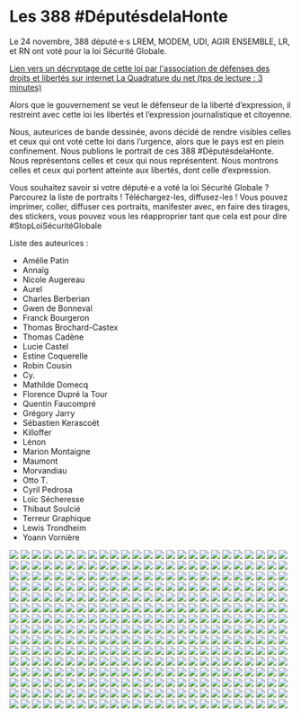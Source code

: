 # Les 388 #DéputésdelaHonte


Le 24 novembre, 388 député·e·s LREM, MODEM, UDI, AGIR ENSEMBLE, LR, et RN ont voté pour la loi Sécurité Globale.

[Lien vers un décryptage de cette loi par l'association de défenses des droits et libertés sur internet La Quadrature du net (tps de lecture : 3 minutes)](https://www.laquadrature.net/2020/11/24/securite-globale-lassemblee-nationale-vote-pour-la-technopolice/)

Alors que le gouvernement se veut le défenseur de la liberté d’expression, il restreint avec cette loi les libertés et l’expression journalistique et citoyenne.

Nous, auteurices de bande dessinée, avons décidé de rendre visibles celles et ceux qui ont voté cette loi dans l’urgence, alors que le pays est en plein confinement.
Nous publions le portrait de ces 388 #DéputésdelaHonte.
Nous représentons celles et ceux qui nous représentent.
Nous montrons celles et ceux qui portent atteinte aux libertés, dont celle d’expression.

Vous souhaitez savoir si votre député·e a voté la loi Sécurité Globale ? Parcourez la liste de portraits !
Téléchargez-les, diffusez-les !
Vous pouvez imprimer, coller, diffuser ces portraits, manifester avec, en faire des tirages, des stickers, vous pouvez vous les réapproprier tant que cela est pour dire #StopLoiSécuritéGlobale


Liste des auteurices :
 - Amélie Patin
 - Annaïg
 - Nicole Augereau
 - Aurel
 - Charles Berberian
 - Gwen de Bonneval
 - Franck Bourgeron
 - Thomas Brochard-Castex
 - Thomas Cadène
 - Lucie Castel
 - Estine Coquerelle
 - Robin Cousin
 - Cy.
 - Mathilde Domecq
 - Florence Dupré la Tour
 - Quentin Faucompré
 - Grégory Jarry
 - Sébastien Kerascoët
 - Killoffer
 - Lénon
 - Marion Montaigne
 - Maumont
 - Morvandiau
 - Otto T.
 - Cyril Pedrosa
 - Loïc Sécheresse
 - Thibaut Soulcié
 - Terreur Graphique
 - Lewis Trondheim
 - Yoann Vornière


<img class="image" src="ABADIE-TERREUR.jpg" />
<img class="image" src="ABAD-secheresse.jpg" />
<img class="image" src="adam-estine.jpg" />
<img class="image" src="ALAUZET-secheresse.jpg" />
<img class="image" src="ALI-secheresse.jpg" />
<img class="image" src="ANATO-secheresse.jpg" />
<img class="image" src="ANGLADE-secheresse.jpg" />
<img class="image" src="ANTHOINE-secheresse.jpg" />
<img class="image" src="ARDOUIN-secheresse.jpg" />
<img class="image" src="AREND-secheresse.jpg" />
<img class="image" src="ATGER-secheresse.jpg" />
<img class="image" src="AUBERT-secheresse.jpg" />
<img class="image" src="audibert_pedrosa.jpg" />
<img class="image" src="BACHELIER-secheresse.jpg" />
<img class="image" src="BAICHERE-secheresse.jpg" />
<img class="image" src="BALLET-BLU-secheresse.jpg" />
<img class="image" src="BARBIER-secheresse.jpg" />
<img class="image" src="BARROT-secheresse.jpg" />
<img class="image" src="bassire_pedrosa.jpg" />
<img class="image" src="BATUT-secheresse.jpg" />
<img class="image" src="bazin-malgras_pedrosa.jpg" />
<img class="image" src="bazin_pedrosa.jpg" />
<img class="image" src="BEAUDOUIN-HUBIERE-TERREUR.jpg" />
<img class="image" src="beauvais_pedrosa.jpg" />
<img class="image" src="BECHT-secheresse.jpg" />
<img class="image" src="BELHADDAD-TERREUR.jpg" />
<img class="image" src="benassaya_pedrosa.jpg" />
<img class="image" src="bergé_pedrosa.jpg" />
<img class="image" src="besson moreau_pedrosa.jpg" />
<img class="image" src="bessot- ballot_pedrosa.jpg" />
<img class="image" src="BILDE-secheresse.jpg" />
<img class="image" src="BLANCHET_CHBERBERIAN.jpg" />
<img class="image" src="blanc_pedrosa.jpg" />
<img class="image" src="blein_pedrosa.jpg" />
<img class="image" src="blin_pedrosa.jpg" />
<img class="image" src="boelle_pedrosa.jpg" />
<img class="image" src="bois_pedrosa.jpg" />
<img class="image" src="bonnell_pedrosa.jpg" />
<img class="image" src="bonnivard_pedrosa.jpg" />
<img class="image" src="bono-vandorme_pedrosa.jpg" />
<img class="image" src="Bony-sebastienkerascoet.jpg" />
<img class="image" src="borowczyk_pedrosa.jpg" />
<img class="image" src="Boucard-sebastienkerascoet.jpg" />
<img class="image" src="BOUCHET BELLECOURT-secheresse.jpg" />
<img class="image" src="bouchet_pedrosa.jpg" />
<img class="image" src="Bouchet-sebastienkerascoet.jpg" />
<img class="image" src="Boudié-sebastienkerascoet.jpg" />
<img class="image" src="Bouley_QuentinFaucompré.jpg" />
<img class="image" src="Bourgeaux_YoannV.jpg" />
<img class="image" src="BOURLANGES-TERREUR.jpg" />
<img class="image" src="Bournazel_YoannV.jpg" />
<img class="image" src="Bouyx-sebastienkerascoet.jpg" />
<img class="image" src="Boyer-sebastienkerascoetsebastienkerascoet.jpg" />
<img class="image" src="BRAUNPIVET-TERREUR.jpg" />
<img class="image" src="Brenier_YoannV.jpg" />
<img class="image" src="Breton-GwendeBonneval.jpg" />
<img class="image" src="Bridey-sebastienkerascoet.jpg" />
<img class="image" src="BROCARD_CHBERBERIAN.jpg" />
<img class="image" src="Brochant_Bourgeron.jpg" />
<img class="image" src="BRU_CHBERBERIAN.jpg" />
<img class="image" src="Brugnera-sebastienkerascoet.jpg" />
<img class="image" src="Brulebois-sebastienkerascoet.jpg" />
<img class="image" src="buchou_pedrosa.jpg" />
<img class="image" src="bureau-bonnard_pedrosa.jpg" />
<img class="image" src="cabaré_pedrosa.jpg" />
<img class="image" src="CALVEZ-TERREUR.jpg" />
<img class="image" src="CARREZ-secheresse.jpg" />
<img class="image" src="CASTANER_CHBERBERIAN.jpg" />
<img class="image" src="CATTELOT_CHBERBERIAN.jpg" />
<img class="image" src="CattinJacques_Killoffer.jpg" />
<img class="image" src="CAZARIAN_CHBERBERIAN.jpg" />
<img class="image" src="CAZEBONNE_CHBERBERIAN.jpg" />
<img class="image" src="CAZENEUVE_CHBERBERIAN.jpg" />
<img class="image" src="CAZENOVE_CHBERBERIAN.jpg" />
<img class="image" src="CellierLERMdéputé-Trondheim.jpg" />
<img class="image" src="CHALAS-TERREUR.jpg" />
<img class="image" src="CHALUMEAU-TERREUR.jpg" />
<img class="image" src="ChapelierAEdéputée-Trondheim.jpg" />
<img class="image" src="CHARVIER-TERREUR.jpg" />
<img class="image" src="Chassaing_ThomasBrochardCastex.jpg" />
<img class="image" src="CHENU-TERREUR.jpg" />
<img class="image" src="cherpion-cadene.jpg" />
<img class="image" src="ChouatFrancis_ThomasBrochardCastex.jpg" />
<img class="image" src="Christophe_YoannV.jpg" />
<img class="image" src="CIOTTI-secheresse.jpg" />
<img class="image" src="CLOARECLENABOUR-TERREUR.jpg" />
<img class="image" src="CORCEIRO_CHBERBERIAN.jpg" />
<img class="image" src="CORMIERBOULIGEON-TERREUR.jpg" />
<img class="image" src="CorneloupJosiane_CHBERBERIAN.jpg" />
<img class="image" src="COUILLARD_CHBERBERIAN (1).jpg" />
<img class="image" src="Cubertafon Jean-Pierre_CHBERBERIAN.jpg" />
<img class="image" src="DALLOZ_CHBERBERIAN.jpg" />
<img class="image" src="DAMAISIN_CHBERBERIAN.jpg" />
<img class="image" src="DASILVA_CHBERBERIAN.jpg" />
<img class="image" src="DASSAULT_CHBERBERIAN.jpg" />
<img class="image" src="DAVID_CHBERBERIAN.jpg" />
<img class="image" src="DEFLESSELLES_CHBERBERIAN.jpg" />
<img class="image" src="De Ganay-sebastienkerascoet.jpg" />
<img class="image" src="Degois_QuentinFaucompré.jpg" />
<img class="image" src="DE LA RAUDIERE-secheresse.jpg" />
<img class="image" src="DELATTE-M-TERREUR.jpg" />
<img class="image" src="DelatteRemi_CHBERBERIAN.jpg" />
<img class="image" src="deLaVerpillière-GwendeBonneval.jpg" />
<img class="image" src="DELPON-TERREUR.jpg" />
<img class="image" src="DémoulinLERMdéputé-Trondheim.jpg" />
<img class="image" src="DE RUGY-TERREUR.jpg" />
<img class="image" src="deSarnez-GwendeBonneval.jpg" />
<img class="image" src="descoeur_pedrosa.jpg" />
<img class="image" src="DESCROZAILLES-TERREUR.jpg" />
<img class="image" src="Desprez-Audebert_OttoT.jpg" />
<img class="image" src="DeVaucouleurs_ MathildeDomecq.jpg" />
<img class="image" src="diard_pedrosa.jpg" />
<img class="image" src="DiPompeo_QuentinFaucompré.jpg" />
<img class="image" src="Dirx_QuentinFaucompré.jpg" />
<img class="image" src="Dive_pedrosa.jpg" />
<img class="image" src="DOMBREVAL-TERREUR.jpg" />
<img class="image" src="door_pedrosa.jpg" />
<img class="image" src="Do_QuentinFaucompré.jpg" />
<img class="image" src="DUBOIS-J-TERREUR.jpg" />
<img class="image" src="dubois_pedrosa.jpg" />
<img class="image" src="Dubos_QuentinFaucompré.jpg" />
<img class="image" src="DubostLERMdéputée-Trondheim.jpg" />
<img class="image" src="Duby-Muller-Soulcié.jpg" />
<img class="image" src="DUFEU-TERREUR.jpg" />
<img class="image" src="DumasLERMdéputée-Trondheim.jpg" />
<img class="image" src="Dumont-Soulcié.jpg" />
<img class="image" src="DUNOYER-secheresse.jpg" />
<img class="image" src="Duverge_OttoT.jpg" />
<img class="image" src="El Guerrab_YoannV.jpg" />
<img class="image" src="EliaouLERMdéputé-Trondheim.jpg" />
<img class="image" src="Errante_DuprelaTour.jpg" />
<img class="image" src="EuzetAEdéputé-Trondheim.jpg" />
<img class="image" src="Fabre_DuprelaTour.jpg" />
<img class="image" src="Fanget_OttoT.jpg" />
<img class="image" src="FaureMuntian_DuprelaTour.jpg" />
<img class="image" src="Fauvergue_DuprelaTour.jpg" />
<img class="image" src="ferrara-estine.jpg" />
<img class="image" src="Fievet_DuprelaTour.jpg" />
<img class="image" src="Firmin le Bodo_YoannV.jpg" />
<img class="image" src="Florennes_OttoT.jpg" />
<img class="image" src="Forissier_sebastienkerascoet.jpg" />
<img class="image" src="Fugit_DuprelaTour.jpg" />
<img class="image" src="GaillardMinier_DuprelaTour.jpg" />
<img class="image" src="Garcia_OttoT.jpg" />
<img class="image" src="Gassiloud_YoannV.jpg" />
<img class="image" src="Gaultier-sebastienkerascoet.jpg" />
<img class="image" src="Gauvain_DuprelaTour.jpg" />
<img class="image" src="Gayte_DuprelaTour.jpg" />
<img class="image" src="GEISMAR-secheresse.jpg" />
<img class="image" src="Genetet_DuprelaTour.jpg" />
<img class="image" src="genevard-Cadene.jpg" />
<img class="image" src="Gipson_montaigne.jpg" />
<img class="image" src="Girardin_montaigne.jpg" />
<img class="image" src="Givernet_Montaigne.jpg" />
<img class="image" src="Gomes-sebastienkerascoet.jpg" />
<img class="image" src="Gomez-Basac_montaigne.jpg" />
<img class="image" src="Gosselin Killoffer.jpg" />
<img class="image" src="Gouffier-Cha_montaigne.jpg" />
<img class="image" src="Gouttefarde_ThomasBrochardCastex.jpg" />
<img class="image" src="Grandjean_QuentinFaucompré.jpg" />
<img class="image" src="granjus-estine.jpg" />
<img class="image" src="GRAU-TERREUR.jpg" />
<img class="image" src="grelier_pedrosa.jpg" />
<img class="image" src="Griveaux_QuentinFaucompré.jpg" />
<img class="image" src="Guerel-RobinCousin.jpg" />
<img class="image" src="Guerini-RobinCousin.jpg" />
<img class="image" src="Guévenoux-RobinCousin.jpg" />
<img class="image" src="guion firmin_pedrosa.jpg" />
<img class="image" src="Habib-sebastienkerascoet.jpg" />
<img class="image" src="Hammouche_YoannV.jpg" />
<img class="image" src="Haury-RobinCousin.jpg" />
<img class="image" src="hemedinger_pedrosa.jpg" />
<img class="image" src="Hennion-RobinCousin.jpg" />
<img class="image" src="Henriet-RobinCousin.jpg" />
<img class="image" src="herbillon_pedrosa.jpg" />
<img class="image" src="Hérin-RobinCousin.jpg" />
<img class="image" src="Herth-GwendeBonneval.jpg" />
<img class="image" src="hetzel_pedrosa.jpg" />
<img class="image" src="Holroyd-RobinCousin.jpg" />
<img class="image" src="Houbron-GwendeBonneval.jpg" />
<img class="image" src="HuppéAEdéputé-Trondheim.jpg" />
<img class="image" src="huyghe_pedrosa.jpg" />
<img class="image" src="Iborra-RobinCousin.jpg" />
<img class="image" src="Isaac-sibille_YoannV.jpg" />
<img class="image" src="JACOB-TERREUR.jpg" />
<img class="image" src="Jacques-RobinCousin.jpg" />
<img class="image" src="Jacquier-laforge-estine.jpg" />
<img class="image" src="Jerretie_YoannV.jpg" />
<img class="image" src="Jolivet_Lénon.jpg" />
<img class="image" src="Joncour-GwendeBonneval.jpg" />
<img class="image" src="kamardine_ MathildeDomecq.jpg" />
<img class="image" src="KAMOWSKI-TERREUR.jpg" />
<img class="image" src="KASBARIAN-TERREUR.jpg" />
<img class="image" src="KERBARH-TERREUR.jpg" />
<img class="image" src="kerlogot-estine.jpg" />
<img class="image" src="KHATTABI-TERREUR.jpg" />
<img class="image" src="KHEDHER-TERREUR.jpg" />
<img class="image" src="Kokuenko-estine.jpg" />
<img class="image" src="KRABAL-TERREUR.jpg" />
<img class="image" src="KRIMI-TERREUR.jpg" />
<img class="image" src="Kuric_YoannV.jpg" />
<img class="image" src="kuster_pedrosa.jpg" />
<img class="image" src="labaronne-estine.jpg" />
<img class="image" src="Labille-sebastienkerascoet.jpg" />
<img class="image" src="LAGARDE-TERREUR.jpg" />
<img class="image" src="Lainé-sebastienkerascoet.jpg" />
<img class="image" src="LAKRAFI-TERREUR.jpg" />
<img class="image" src="Lang_GrégoryJarry.jpg" />
<img class="image" src="Laqhila_sebastienkerascoet.jpg" />
<img class="image" src="Lardet_GrégoryJarry.jpg" />
<img class="image" src="Larrivé-AUREL.jpg" />
<img class="image" src="Lasserre-sebastienkerascoet.jpg" />
<img class="image" src="Lauzzana_GrégoryJarry.jpg" />
<img class="image" src="Lebec_QuentinFaucompré.jpg" />
<img class="image" src="LeBohec_GrégoryJarry.jpg" />
<img class="image" src="Leclabart_Bourgeron.jpg" />
<img class="image" src="LECOCQ-TERREUR.jpg" />
<img class="image" src="LEDOUX-secheresse.jpg" />
<img class="image" src="LeFur-GwendeBonneval.jpg" />
<img class="image" src="LeGac_GrégoryJarry.jpg" />
<img class="image" src="LeGendre_Bourgeron.jpg" />
<img class="image" src="le grip_pedrosa.jpg" />
<img class="image" src="LEGUILLEBALLOY-TERREUR.jpg" />
<img class="image" src="Lejeune_QuentinFaucompré.jpg" />
<img class="image" src="LEMEUR-TERREUR.jpg" />
<img class="image" src="LEMOINE-secheresse.jpg" />
<img class="image" src="Lenne_LucieCastel.jpg" />
<img class="image" src="LEPEIH-TERREUR.jpg" />
<img class="image" src="LEPEN-TERREUR.jpg" />
<img class="image" src="Lescure_Bourgeron.jpg" />
<img class="image" src="levy_pedrosa.jpg" />
<img class="image" src="Limon_LucieCastel.jpg" />
<img class="image" src="Lioger_Bourgeron.jpg" />
<img class="image" src="Liso_LucieCastel.jpg" />
<img class="image" src="Loiseau-sebastienkerascoet.jpg" />
<img class="image" src="Lorion_ MathildeDomecq.jpg" />
<img class="image" src="Louis_LucieCastel.jpg" />
<img class="image" src="Louwagie-estine.jpg" />
<img class="image" src="LUQUET-Cadene.jpg" />
<img class="image" src="Magne_LucieCastel.jpg" />
<img class="image" src="Magnier_Killoffer.jpg" />
<img class="image" src="Maillard_QuentinFaucompré.jpg" />
<img class="image" src="Maire_QuentinFaucompré.jpg" />
<img class="image" src="Maquet_ MathildeDomecq.jpg" />
<img class="image" src="Maquet_NicoleAugereau.jpg" />
<img class="image" src="Marilossian-estine.jpg" />
<img class="image" src="MARLEIX-TERREUR.jpg" />
<img class="image" src="Marsaud_NicoleAugereau.jpg" />
<img class="image" src="Martin_NicoleAugereau.jpg" />
<img class="image" src="Masséglia_NicoleAugereau.jpg" />
<img class="image" src="Matras_NicoleAugereau.jpg" />
<img class="image" src="MatteiJeanPaul_ThomasBrochardCastex.jpg" />
<img class="image" src="Mauborgne_NicoleAugereau.jpg" />
<img class="image" src="Mazars_Lénon.jpg" />
<img class="image" src="Mbaye_Killoffer.jpg" />
<img class="image" src="MeizonnetNIdéputé-Trondheim.jpg" />
<img class="image" src="MénardNIdéputée-Trondheim.jpg" />
<img class="image" src="Mendes_QuentinFaucompré.jpg" />
<img class="image" src="Menuel_ MathildeDomecq.jpg" />
<img class="image" src="Mesnier-AUREL.jpg" />
<img class="image" src="Meunier_ MathildeDomecq.jpg" />
<img class="image" src="Meyer-francoismaumont.jpg" />
<img class="image" src="Meynier-Millefert_Lénon.jpg" />
<img class="image" src="MichelKleisbauerPhilippe_ThomasBrochardCastex.jpg" />
<img class="image" src="Michel_QuentinFaucompré.jpg" />
<img class="image" src="MichelsThierry_Killoffer.jpg" />
<img class="image" src="MIGNOLA-TERREUR.jpg" />
<img class="image" src="Millienne-sebastienkerascoet.jpg" />
<img class="image" src="Minot-francoismaumont.jpg" />
<img class="image" src="Miralles_LERMdéputée-Trondheim.jpg" />
<img class="image" src="Mis_ThomasBrochardCastex.jpg" />
<img class="image" src="Moreau_Killoffer.jpg" />
<img class="image" src="Morel-à-l_Huissier-sebastienkerascoet.jpg" />
<img class="image" src="Morlighem-estine.jpg" />
<img class="image" src="Motin-G.deBonneval.jpg" />
<img class="image" src="Moutchou_Lénon.jpg" />
<img class="image" src="Muschotti-AUREL.jpg" />
<img class="image" src="Naegelen-sebastienkerascoet.jpg" />
<img class="image" src="Nogal_QuentinFaucompré.jpg" />
<img class="image" src="Nury-francoismaumont.jpg" />
<img class="image" src="OPetit_QuentinFaucompré.jpg" />
<img class="image" src="Oppelt_QuentinFaucompré.jpg" />
<img class="image" src="Osson_Lénon.jpg" />
<img class="image" src="Pahun-estine.jpg" />
<img class="image" src="PAJOT-TERREUR.jpg" />
<img class="image" src="Paluszkiewicz_QuentinFaucompré.jpg" />
<img class="image" src="Panonacle_QuentinFaucompré.jpg" />
<img class="image" src="Parigi-francoismaumont.jpg" />
<img class="image" src="Paris_ThomasBrochardCastex.jpg" />
<img class="image" src="ParkZivka_Killoffer.jpg" />
<img class="image" src="Pauget-francoismaumont.jpg" />
<img class="image" src="PELLOIS-annaig.jpg" />
<img class="image" src="PELTIER-TERREUR.jpg" />
<img class="image" src="Perea_QuentinFaucompré.jpg" />
<img class="image" src="Perrot-Cadene.jpg" />
<img class="image" src="Perrut-estine.jpg" />
<img class="image" src="PETEL-annaig.jpg" />
<img class="image" src="Petit_ MathildeDomecq.jpg" />
<img class="image" src="Petit-Soulcié.jpg" />
<img class="image" src="Peyrol_ThomasBrochardCastex.jpg" />
<img class="image" src="Peyron_ThomasBrochardCastex.jpg" />
<img class="image" src="Pichereau_ThomasBrochardCastex.jpg" />
<img class="image" src="Piron_ThomasBrochardCastex.jpg" />
<img class="image" src="pitollat-estine.jpg" />
<img class="image" src="Poletti-AUREL.jpg" />
<img class="image" src="Pont_ThomasBrochardCastex.jpg" />
<img class="image" src="Portarrieu_ThomasBrochardCastex.jpg" />
<img class="image" src="Porte-GwendeBonneval.jpg" />
<img class="image" src="Potterie-Soulcié.jpg" />
<img class="image" src="Poudroux_QuentinFaucompré.jpg" />
<img class="image" src="POUZYREFF-secheresse.jpg" />
<img class="image" src="PUJOL-TERREUR.jpg" />
<img class="image" src="Quentin-francoismaumont.jpg" />
<img class="image" src="Questel_QuentinFaucompré.jpg" />
<img class="image" src="Ramadier-francoismaumont.jpg" />
<img class="image" src="RAUCH-secheresse.jpg" />
<img class="image" src="Ravier-francoismaumont.jpg" />
<img class="image" src="Reda-francoismaumont.jpg" />
<img class="image" src="Reiss-francoismaumont.jpg" />
<img class="image" src="Reitzer-francoismaumont.jpg" />
<img class="image" src="Reynès-francoismaumont.jpg" />
<img class="image" src="RIOTTON-secheresse.jpg" />
<img class="image" src="Rolland-francoismaumont.jpg" />
<img class="image" src="ROQUES-ETIENNE-secheresse.jpg" />
<img class="image" src="RUPIN-TERREUR.jpg" />
<img class="image" src="Saddier-francoismaumont.jpg" />
<img class="image" src="SAINT-PAUL-secheresse.jpg" />
<img class="image" src="Sanquer-sebastienkerascoet.jpg" />
<img class="image" src="Savignat-francoismaumont.jpg" />
<img class="image" src="Schellenberger-sebastienkerascoet.jpg" />
<img class="image" src="Sernier-sebastienkerascoet.jpg" />
<img class="image" src="SERRE-secheresse.jpg" />
<img class="image" src="SILIN-secheresse.jpg" />
<img class="image" src="SOLERE-TERREUR.jpg" />
<img class="image" src="SOMMER-secheresse.jpg" />
<img class="image" src="SONFORGET-TERREUR.jpg" />
<img class="image" src="SORRE-annaig.jpg" />
<img class="image" src="STUDER-annaig.jpg" />
<img class="image" src="SYLLA-AUREL.jpg" />
<img class="image" src="TABAROT-secheresse.jpg" />
<img class="image" src="TAMARELLE-VERHAEGUE-annaig.jpg" />
<img class="image" src="TANGUY-annaig.jpg" />
<img class="image" src="Tan-GwendeBonneval.jpg" />
<img class="image" src="Teissier_YoannV.jpg" />
<img class="image" src="TEMPLIER-annaig.jpg" />
<img class="image" src="TerlierJean _Killoffer.jpg" />
<img class="image" src="TestéLREM_ameliepatin.jpg" />
<img class="image" src="Therry_YoannV.jpg" />
<img class="image" src="ThiebautLREM_ameliepatin.jpg" />
<img class="image" src="Thieriot_YoannV.jpg" />
<img class="image" src="THILL-TERREUR.jpg" />
<img class="image" src="ThomasLREM_ameliepatin.jpg" />
<img class="image" src="THOUROT-annaig.jpg" />
<img class="image" src="Trastour-isnart_YoannV.jpg" />
<img class="image" src="TRAVERT-TERREUR.jpg" />
<img class="image" src="Trisse-Cadene.jpg" />
<img class="image" src="TROMPILLE-annaig.jpg" />
<img class="image" src="valentin_pedrosa.jpg" />
<img class="image" src="Valetta-ardisson-Cadene.jpg" />
<img class="image" src="Vatin-cadene.jpg" />
<img class="image" src="VENTEAU-TERREUR.jpg" />
<img class="image" src="VERDIER-JOUCLAS-annaig.jpg" />
<img class="image" src="VIALA-secheresse.jpg" />
<img class="image" src="VIALAY-secheresse.jpg" />
<img class="image" src="VidalLREM_ameliepatin.jpg" />
<img class="image" src="Vigier_GwendeBonneval.jpg" />
<img class="image" src="VIGIER-secheresse.jpg" />
<img class="image" src="Vignon-GwendeBonneval.jpg" />
<img class="image" src="Villiers-sebastienkerascoet.jpg" />
<img class="image" src="VIRY-secheresse.jpg" />
<img class="image" src="VuilletetGuillaume_Killoffer.jpg" />
<img class="image" src="Waserman-Morvandiau.jpg" />
<img class="image" src="Woerth-estine.jpg" />
<img class="image" src="ZANNIER-TERREUR.jpg" />
<img class="image" src="ZULESI-TERREUR.jpg" />
